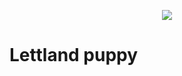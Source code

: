 <p align="center">
  <img src="https://avatars0.githubusercontent.com/u/66633681?s=200&v=4">
</p>

# Lettland puppy
